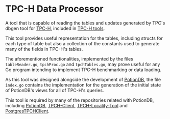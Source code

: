 # TPC-H Data Processor

A tool that is capable of reading the tables and updates generated by TPC's dbgen tool for [TPC-H](https://www.tpc.org/tpch/), included in [TPC-H tools](https://www.tpc.org/tpc_documents_current_versions/current_specifications5.asp).

This tool provides useful representation for the tables, including structs for each type of table but also a collection of the constants used to generate many of the fields in TPC-H's tables.

The aforementioned functionalities, implemented by the files `tableReader.go`, `tpchProc.go` and `tpchTables.go`, may prove useful for any Go program intending to implement TPC-H benchmarking or data loading.

As this tool was designed alongside the development of [PotionDB](https://github.com/AndreRijo/potionDB), the file `index.go` contains the implementation for the generation of the initial state of PotionDB's views for all of TPC-H's queries.

This tool is required by many of the repositories related with PotionDB, including [PotionDB](https://github.com/AndreRijo/potionDB), [TPCH-Client](https://github.com/AndreRijo/TPCH-Client), [TPCH-Locality-Tool](https://github.com/AndreRijo/TPCH-LocalityTool) and [PostgresTPCHClient](https://github.com/AndreRijo/postgres-tpch-client).